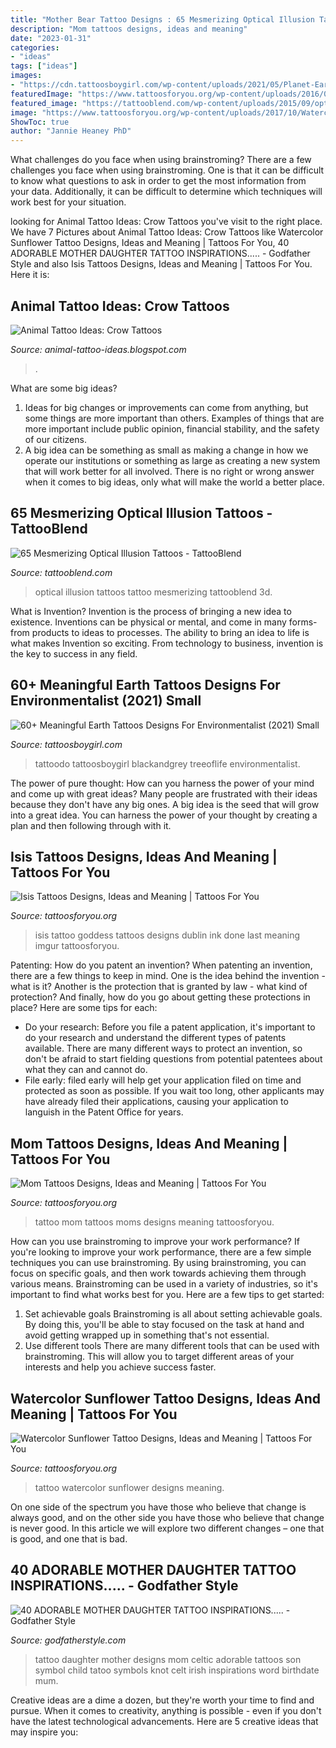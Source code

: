 ```yaml
---
title: "Mother Bear Tattoo Designs : 65 Mesmerizing Optical Illusion Tattoos"
description: "Mom tattoos designs, ideas and meaning"
date: "2023-01-31"
categories:
- "ideas"
tags: ["ideas"]
images:
- "https://cdn.tattoosboygirl.com/wp-content/uploads/2021/05/Planet-Earth-tattoos-3.jpg"
featuredImage: "https://www.tattoosforyou.org/wp-content/uploads/2016/02/Isis-Goddess-Tattoo.jpg"
featured_image: "https://tattooblend.com/wp-content/uploads/2015/09/optical-illusion-tattoo-through-skin-3d-9689761.jpg"
image: "https://www.tattoosforyou.org/wp-content/uploads/2017/10/Watercolor-Tattoo-Sunflower.jpg"
ShowToc: true
author: "Jannie Heaney PhD"
---
```



What challenges do you face when using brainstroming?
There are a few challenges you face when using brainstroming. One is that it can be difficult to know what questions to ask in order to get the most information from your data. Additionally, it can be difficult to determine which techniques will work best for your situation.

	

		
looking for Animal Tattoo Ideas: Crow Tattoos you've visit to the right place. We have 7 Pictures about Animal Tattoo Ideas: Crow Tattoos like Watercolor Sunflower Tattoo Designs, Ideas and Meaning | Tattoos For You, 40 ADORABLE MOTHER DAUGHTER TATTOO INSPIRATIONS..... - Godfather Style and also Isis Tattoos Designs, Ideas and Meaning | Tattoos For You. Here it is:
		
    
## Animal Tattoo Ideas: Crow Tattoos

<img loading=lazy src="https://2.bp.blogspot.com/-yMFrwT1w7Dc/UQU7dBCqp4I/AAAAAAAABz8/6L8id6trkMw/s1600/crow_tattoo_19.jpg" onerror="this.onerror=null;this.src='https://tse1.mm.bing.net/th?id=OIP.z2Gc7UEi35jIHNvgg3932gAAAA&amp;pid=15.1';" alt="Animal Tattoo Ideas: Crow Tattoos">

_Source: animal-tattoo-ideas.blogspot.com_

>. 

	

What are some big ideas?
1. Ideas for big changes or improvements can come from anything, but some things are more important than others. Examples of things that are more important include public opinion, financial stability, and the safety of our citizens.
2. A big idea can be something as small as making a change in how we operate our institutions or something as large as creating a new system that will work better for all involved. There is no right or wrong answer when it comes to big ideas, only what will make the world a better place.

    
## 65 Mesmerizing Optical Illusion Tattoos - TattooBlend

<img loading=lazy src="https://tattooblend.com/wp-content/uploads/2015/09/optical-illusion-tattoo-through-skin-3d-9689761.jpg" onerror="this.onerror=null;this.src='https://tse1.mm.bing.net/th?id=OIP.-401XqiZp54gxWMQIF23XwHaJ5&amp;pid=15.1';" alt="65 Mesmerizing Optical Illusion Tattoos - TattooBlend">

_Source: tattooblend.com_

>optical illusion tattoos tattoo mesmerizing tattooblend 3d. 

	

What is Invention?
Invention is the process of bringing a new idea to existence. Inventions can be physical or mental, and come in many forms- from products to ideas to processes. The ability to bring an idea to life is what makes Invention so exciting. From technology to business, invention is the key to success in any field.

    
## 60+ Meaningful Earth Tattoos Designs For Environmentalist (2021) Small

<img loading=lazy src="https://cdn.tattoosboygirl.com/wp-content/uploads/2021/05/Planet-Earth-tattoos-3.jpg" onerror="this.onerror=null;this.src='https://tse4.mm.bing.net/th?id=OIP.RG3ZG7bHaqCnPyoda2ql9gHaJ3&amp;pid=15.1';" alt="60+ Meaningful Earth Tattoos Designs For Environmentalist (2021) Small">

_Source: tattoosboygirl.com_

>tattoodo tattoosboygirl blackandgrey treeoflife environmentalist. 

	

The power of pure thought: How can you harness the power of your mind and come up with great ideas?
Many people are frustrated with their ideas because they don't have any big ones. A big idea is the seed that will grow into a great idea. You can harness the power of your thought by creating a plan and then following through with it.

    
## Isis Tattoos Designs, Ideas And Meaning | Tattoos For You

<img loading=lazy src="https://www.tattoosforyou.org/wp-content/uploads/2016/02/Isis-Goddess-Tattoo.jpg" onerror="this.onerror=null;this.src='https://tse3.mm.bing.net/th?id=OIP.ufllaY-nDbE4OPhQwJekLQHaEB&amp;pid=15.1';" alt="Isis Tattoos Designs, Ideas and Meaning | Tattoos For You">

_Source: tattoosforyou.org_

>isis tattoo goddess tattoos designs dublin ink done last meaning imgur tattoosforyou. 

	

Patenting: How do you patent an invention?
When patenting an invention, there are a few things to keep in mind. One is the idea behind the invention - what is it? Another is the protection that is granted by law - what kind of protection? And finally, how do you go about getting these protections in place? Here are some tips for each: 
- Do your research: Before you file a patent application, it's important to do your research and understand the different types of patents available. There are many different ways to protect an invention, so don't be afraid to start fielding questions from potential patentees about what they can and cannot do. 
- File early: filed early will help get your application filed on time and protected as soon as possible. If you wait too long, other applicants may have already filed their applications, causing your application to languish in the Patent Office for years.

    
## Mom Tattoos Designs, Ideas And Meaning | Tattoos For You

<img loading=lazy src="http://www.tattoosforyou.org/wp-content/uploads/2013/10/Tattoo-Ideas-For-Moms.jpg" onerror="this.onerror=null;this.src='https://tse2.mm.bing.net/th?id=OIP.cZqX9_PFtEaQWoos1UyhaAHaLI&amp;pid=15.1';" alt="Mom Tattoos Designs, Ideas and Meaning | Tattoos For You">

_Source: tattoosforyou.org_

>tattoo mom tattoos moms designs meaning tattoosforyou. 

	

How can you use brainstroming to improve your work performance?
If you're looking to improve your work performance, there are a few simple techniques you can use brainstroming. By using brainstroming, you can focus on specific goals, and then work towards achieving them through various means. Brainstroming can be used in a variety of industries, so it's important to find what works best for you. Here are a few tips to get started: 
1. Set achievable goals
Brainstroming is all about setting achievable goals. By doing this, you'll be able to stay focused on the task at hand and avoid getting wrapped up in something that's not essential. 
2. Use different tools
There are many different tools that can be used with brainstroming. This will allow you to target different areas of your interests and help you achieve success faster. 

    
## Watercolor Sunflower Tattoo Designs, Ideas And Meaning | Tattoos For You

<img loading=lazy src="https://www.tattoosforyou.org/wp-content/uploads/2017/10/Watercolor-Tattoo-Sunflower.jpg" onerror="this.onerror=null;this.src='https://tse3.mm.bing.net/th?id=OIP.wQ8fqYpFTdropfvdMyV69wHaJ3&amp;pid=15.1';" alt="Watercolor Sunflower Tattoo Designs, Ideas and Meaning | Tattoos For You">

_Source: tattoosforyou.org_

>tattoo watercolor sunflower designs meaning. 

	

On one side of the spectrum you have those who believe that change is always good, and on the other side you have those who believe that change is never good. In this article we will explore two different changes – one that is good, and one that is bad.

    
## 40 ADORABLE MOTHER DAUGHTER TATTOO INSPIRATIONS..... - Godfather Style

<img loading=lazy src="http://godfatherstyle.com/wp-content/uploads/2016/02/mother-daughter-tattoo.jpg" onerror="this.onerror=null;this.src='https://tse1.mm.bing.net/th?id=OIP.ai8PjVREAIcv_F3C6BNHUgHaJ3&amp;pid=15.1';" alt="40 ADORABLE MOTHER DAUGHTER TATTOO INSPIRATIONS..... - Godfather Style">

_Source: godfatherstyle.com_

>tattoo daughter mother designs mom celtic adorable tattoos son symbol child tatoo symbols knot celt irish inspirations word birthdate mum. 

	

Creative ideas are a dime a dozen, but they're worth your time to find and pursue. When it comes to creativity, anything is possible - even if you don't have the latest technological advancements. Here are 5 creative ideas that may inspire you: 


